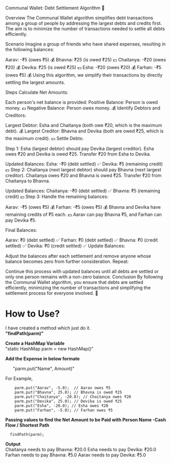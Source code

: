 Communal Wallet: Debt Settlement Algorithm 💸

Overview
The Communal Wallet algorithm simplifies debt transactions among a group of people by addressing the largest debts and credits first. The aim is to minimize the number of transactions needed to settle all debts efficiently.

Scenario
Imagine a group of friends who have shared expenses, resulting in the following balances:

Aarav: -₹5 (owes ₹5) 💰
Bhavna: ₹25 (is owed ₹25) 💵
Chaitanya: -₹20 (owes ₹20) 💰
Devika: ₹25 (is owed ₹25) 💵
Esha: -₹20 (owes ₹20) 💰
Farhan: -₹5 (owes ₹5) 💰
Using this algorithm, we simplify their transactions by directly settling the largest amounts.

Steps
Calculate Net Amounts:

Each person's net balance is provided:
Positive Balance: Person is owed money. 💵
Negative Balance: Person owes money. 💰
Identify Debtors and Creditors:

Largest Debtor: Esha and Chaitanya (both owe ₹20, which is the maximum debt). 💰
Largest Creditor: Bhavna and Devika (both are owed ₹25, which is the maximum credit). 💵
Settle Debts:

Step 1: Esha (largest debtor) should pay Devika (largest creditor). Esha owes ₹20 and Devika is owed ₹25. Transfer ₹20 from Esha to Devika.

Updated Balances:
Esha: -₹0 (debt settled) ✅
Devika: ₹5 (remaining credit) 💵
Step 2: Chaitanya (next largest debtor) should pay Bhavna (next largest creditor). Chaitanya owes ₹20 and Bhavna is owed ₹25. Transfer ₹20 from Chaitanya to Bhavna.

Updated Balances:
Chaitanya: -₹0 (debt settled) ✅
Bhavna: ₹5 (remaining credit) 💵
Step 3: Handle the remaining balances:

Aarav: -₹5 (owes ₹5) 💰
Farhan: -₹5 (owes ₹5) 💰
Bhavna and Devika have remaining credits of ₹5 each. 💵
Aarav can pay Bhavna ₹5, and Farhan can pay Devika ₹5.

Final Balances:

Aarav: ₹0 (debt settled) ✅
Farhan: ₹0 (debt settled) ✅
Bhavna: ₹0 (credit settled) ✅
Devika: ₹0 (credit settled) ✅
Update Balances:

Adjust the balances after each settlement and remove anyone whose balance becomes zero from further consideration.
Repeat:

Continue this process with updated balances until all debts are settled or only one person remains with a non-zero balance.
Conclusion
By following the Communal Wallet algorithm, you ensure that debts are settled efficiently, minimizing the number of transactions and simplifying the settlement process for everyone involved. 🎉

# How to Use?  
  
I have created a method which just do it.  
   **"findPath(parm)"**  
    
**Create a HashMap Variable**  
  "static HashMap parm = new HashMap()"  
  
**Add the Expense in below formate**  

       "parm.put("Name", Amount)"  
  
  For Example,  
  
        parm.put("Aarav", -5.0);  // Aarav owes ₹5
        parm.put("Bhavna", 25.0); // Bhavna is owed ₹25
        parm.put("Chaitanya", -20.0); // Chaitanya owes ₹20
        parm.put("Devika", 25.0); // Devika is owed ₹25
        parm.put("Esha", -20.0); // Esha owes ₹20
        parm.put("Farhan", -5.0); // Farhan owes ₹5

**Passing values to find the Net Amount to be Paid with Person Name -Cash Flow / Shortest Path**  
      
      findPath(parm);  
      
**Output**  
Chaitanya needs to pay Bhavna: ₹20.0
Esha needs to pay Devika: ₹20.0
Farhan needs to pay Bhavna: ₹5.0
Aarav needs to pay Devika: ₹5.0
        

